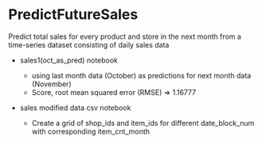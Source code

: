 # PredictFutureSales

Predict total sales for every product and store in the next month from a  time-series dataset consisting of daily sales data

- sales1(oct_as_pred) notebook
    - using last month data (October) as predictions for next month data (November)
    - Score, root mean squared error (RMSE) => 1.16777
    

- sales modified data csv notebook
    - Create a grid of shop_ids and item_ids for different date_block_num with corresponding item_cnt_month
